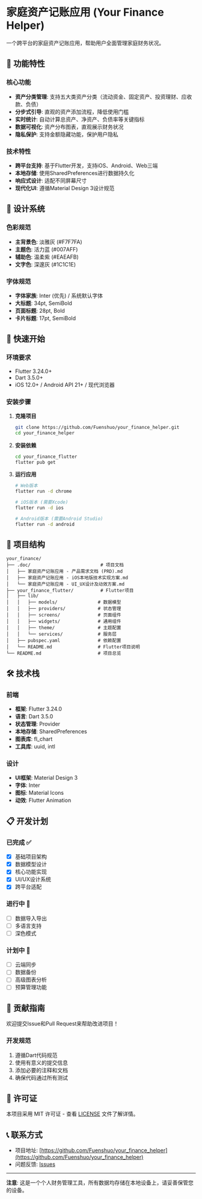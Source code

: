 # 家庭资产记账应用 (Your Finance Helper)

一个跨平台的家庭资产记账应用，帮助用户全面管理家庭财务状况。

## 📱 功能特性

### 核心功能
- **资产分类管理**: 支持五大类资产分类（流动资金、固定资产、投资理财、应收款、负债）
- **分步式引导**: 直观的资产添加流程，降低使用门槛
- **实时统计**: 自动计算总资产、净资产、负债率等关键指标
- **数据可视化**: 资产分布图表，直观展示财务状况
- **隐私保护**: 支持金额隐藏功能，保护用户隐私

### 技术特性
- **跨平台支持**: 基于Flutter开发，支持iOS、Android、Web三端
- **本地存储**: 使用SharedPreferences进行数据持久化
- **响应式设计**: 适配不同屏幕尺寸
- **现代化UI**: 遵循Material Design 3设计规范

## 🎨 设计系统

### 色彩规范
- **主背景色**: 淡雅灰 (#F7F7FA)
- **主题色**: 活力蓝 (#007AFF)
- **辅助色**: 温柔紫 (#EAEAFB)
- **文字色**: 深邃灰 (#1C1C1E)

### 字体规范
- **字体家族**: Inter (优先) / 系统默认字体
- **大标题**: 34pt, SemiBold
- **页面标题**: 28pt, Bold
- **卡片标题**: 17pt, SemiBold

## 🚀 快速开始

### 环境要求
- Flutter 3.24.0+
- Dart 3.5.0+
- iOS 12.0+ / Android API 21+ / 现代浏览器

### 安装步骤

1. **克隆项目**
   ```bash
   git clone https://github.com/Fuenshuo/your_finance_helper.git
   cd your_finance_helper
   ```

2. **安装依赖**
   ```bash
   cd your_finance_flutter
   flutter pub get
   ```

3. **运行应用**
   ```bash
   # Web版本
   flutter run -d chrome
   
   # iOS版本 (需要Xcode)
   flutter run -d ios
   
   # Android版本 (需要Android Studio)
   flutter run -d android
   ```

## 📁 项目结构

```
your_finance/
├── .doc/                          # 项目文档
│   ├── 家庭资产记账应用 - 产品需求文档 (PRD).md
│   ├── 家庭资产记账应用 - iOS本地版技术实现方案.md
│   └── 家庭资产记账应用 - UI_UX设计及动效方案.md
├── your_finance_flutter/          # Flutter项目
│   ├── lib/
│   │   ├── models/               # 数据模型
│   │   ├── providers/            # 状态管理
│   │   ├── screens/              # 页面组件
│   │   ├── widgets/              # 通用组件
│   │   ├── theme/                # 主题配置
│   │   └── services/             # 服务层
│   ├── pubspec.yaml              # 依赖配置
│   └── README.md                 # Flutter项目说明
└── README.md                     # 项目总览
```

## 🛠 技术栈

### 前端
- **框架**: Flutter 3.24.0
- **语言**: Dart 3.5.0
- **状态管理**: Provider
- **本地存储**: SharedPreferences
- **图表库**: fl_chart
- **工具库**: uuid, intl

### 设计
- **UI框架**: Material Design 3
- **字体**: Inter
- **图标**: Material Icons
- **动效**: Flutter Animation

## 📋 开发计划

### 已完成 ✅
- [x] 基础项目架构
- [x] 数据模型设计
- [x] 核心功能实现
- [x] UI/UX设计系统
- [x] 跨平台适配

### 进行中 🚧
- [ ] 数据导入导出
- [ ] 多语言支持
- [ ] 深色模式

### 计划中 📅
- [ ] 云端同步
- [ ] 数据备份
- [ ] 高级图表分析
- [ ] 预算管理功能

## 🤝 贡献指南

欢迎提交Issue和Pull Request来帮助改进项目！

### 开发规范
1. 遵循Dart代码规范
2. 使用有意义的提交信息
3. 添加必要的注释和文档
4. 确保代码通过所有测试

## 📄 许可证

本项目采用 MIT 许可证 - 查看 [LICENSE](LICENSE) 文件了解详情。

## 📞 联系方式

- 项目地址: [https://github.com/Fuenshuo/your_finance_helper](https://github.com/Fuenshuo/your_finance_helper)
- 问题反馈: [Issues](https://github.com/Fuenshuo/your_finance_helper/issues)

---

**注意**: 这是一个个人财务管理工具，所有数据均存储在本地设备上，请妥善保管您的设备。